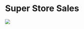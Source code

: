 # Super Store Sales

<img weight="256" src="https://github.com/NitikaGoyal17/Super-store-Sales/assets/127024956/7e95e4e8-389d-4444-95cb-e710348fd7ef">
